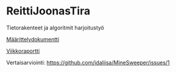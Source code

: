 # ReittiJoonasTira
Tietorakenteet ja algoritmit harjoitustyö

[Määrittelydokumentti](dokumentaatio/maarittelydokumentti.md)

[Viikkoraportti](dokumentaatio/viikkoraportti6.md)

Vertaisarviointi: https://github.com/idaliisa/MineSweeper/issues/1
